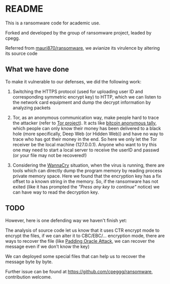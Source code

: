 # README
This is a ransomware code for academic use.

Forked and developed by the group of ransomware project, leaded by cpegg.

Referred from [mauri870/ransomware](https://github.com/mauri870/ransomware), we avianize its virulence by altering its source code

## What we have done
To make it vulnerable to our defenses, we did the following work:

1. Switching the HTTPS protocol (used for uploading user ID and corresponding symmetric encrypt key) to HTTP, which we can listen to the network card equipment and dump the decrypt information by analyzing packets

2. Tor, as an anonymous communication way, make people hard to trace the attacker (refer to [Tor project](https://en.wikipedia.org/wiki/Tor_%28anonymity_network)). It acts like [bitcoin anonymous tally](https://bitcoinmagazine.com/guides/bitcoin-anonymous/), which people can only know their money has been delivered to a black hole (more specifically, Deep Web (or Hidden Web)) and have no way to trace who has got their money in the end. So here we only let the Tor receiver be the local machine (127.0.0.1). Anyone who want to try this one may need to start a local server to receive the userID and passwd (or your file may not be recovered!)

3. Considering the [WannaCry](https://en.wikipedia.org/wiki/WannaCry_ransomware_attack) situation, when the virus is running, there are tools which can directly dump the program memory by reading process private memory space. Here we found that the encryption key has a fix offset to a known string in the memory. So, if the ransomware has not exited (like it has prompted the *"Press any key to continue"* notice) we can have way to read the decryption key.

## TODO
However, here is one defending way we haven't finish yet:

The analysis of source code let us know that it uses CTR encrypt mode to encrypt the files, if we can alter it to CBC/EBC/... encryption mode, there are ways to recover the file (like [Padding Oracle Attack](https://www.zhihu.com/question/26437065), we can recover the message even if we don't know the key)

We can deployed some special files that can help us to recover the message byte by byte.

Further issue can be found at https://github.com/cpeggg/ransomware, contribution welcome.